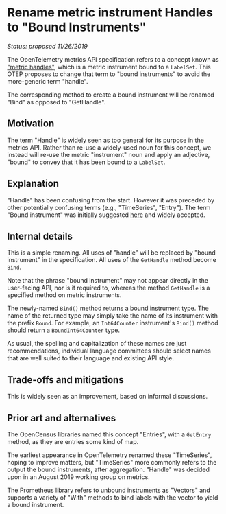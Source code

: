 # Rename metric instrument Handles to "Bound Instruments"

*Status: proposed 11/26/2019*

The OpenTelemetry metrics API specification refers to a concept known
as ["metric handles"](0009-metric-handles.md), which is a metric
instrument bound to a `LabelSet`.  This OTEP proposes to change that
term to "bound instruments" to avoid the more-generic term "handle".

The corresponding method to create a bound instrument will be renamed
"Bind" as opposed to "GetHandle".

## Motivation

The term "Handle" is widely seen as too general for its purpose in the
metrics API.  Rather than re-use a widely-used noun for this concept,
we instead will re-use the metric "instrument" noun and apply an
adjective, "bound" to convey that it has been bound to a `LabelSet`.

## Explanation

"Handle" has been confusing from the start. However it was preceded by
other potentially confusing terms (e.g., "TimeSeries", "Entry").  The
term "Bound instrument" was initially suggested
[here](https://github.com/open-telemetry/opentelemetry-specification/pull/299#discussion_r334211154)
and widely accepted.

## Internal details

This is a simple renaming.  All uses of "handle" will be replaced by
"bound instrument" in the specification.  All uses of the `GetHandle`
method become `Bind`.

Note that the phrase "bound instrument" may not appear directly in the
user-facing API, nor is it required to, whereas the method `GetHandle`
is a specified method on metric instruments.

The newly-named `Bind()` method returns a bound instrument type.  The
name of the returned type may simply take the name of its instrument
with the prefix `Bound`.  For example, an `Int64Counter` instrument's
`Bind()` method should return a `BoundInt64Counter` type.

As usual, the spelling and capitalization of these names are just
recommendations, individual language committees should select names
that are well suited to their language and existing API style.

## Trade-offs and mitigations

This is widely seen as an improvement, based on informal discussions.

## Prior art and alternatives

The OpenCensus libraries named this concept "Entries", with a
`GetEntry` method, as they are entries some kind of map.

The earliest appearance in OpenTelemetry renamed these "TimeSeries",
hoping to improve matters, but "TimeSeries" more commonly refers to
the output the bound instruments, after aggregation.  "Handle" was
decided upon in an August 2019 working group on metrics.

The Prometheus library refers to unbound instruments as "Vectors" and
supports a variety of "With" methods to bind labels with the vector to
yield a bound instrument.
